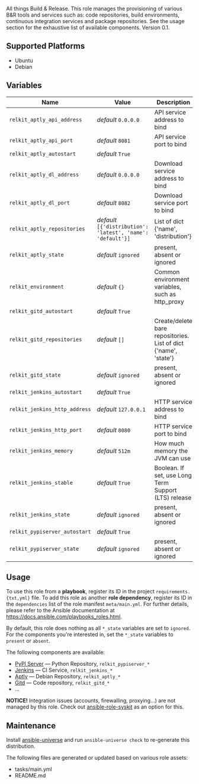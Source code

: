 
<!-- THIS IS A GENERATED FILE, DO NOT EDIT -->

All things Build & Release. This role manages the provisioning of various B&R tools and services such as: code repositories, build environments, continuous integration services and package repositories. See the usage section for the exhaustive list of available components.
 Version 0.1.


## Supported Platforms

  * Ubuntu
  * Debian

## Variables

| Name | Value | Description |
|------|-------|-------------|
| `relkit_aptly_api_address` | _default_ `0.0.0.0` | API service address to bind |
| `relkit_aptly_api_port` | _default_ `8081` | API service port to bind |
| `relkit_aptly_autostart` | _default_ `True` |  |
| `relkit_aptly_dl_address` | _default_ `0.0.0.0` | Download service address to bind |
| `relkit_aptly_dl_port` | _default_ `8082` | Download service port to bind |
| `relkit_aptly_repositories` | _default_ `[{'distribution': 'latest', 'name': 'default'}]` | List of dict {'name', 'distribution'} |
| `relkit_aptly_state` | _default_ `ignored` | present, absent or ignored |
| `relkit_environment` | _default_ `{}` | Common environment variables, such as http_proxy |
| `relkit_gitd_autostart` | _default_ `True` |  |
| `relkit_gitd_repositories` | _default_ `[]` | Create/delete bare repositories. List of dict {'name', 'state'} |
| `relkit_gitd_state` | _default_ `ignored` | present, absent or ignored |
| `relkit_jenkins_autostart` | _default_ `True` |  |
| `relkit_jenkins_http_address` | _default_ `127.0.0.1` | HTTP service address to bind |
| `relkit_jenkins_http_port` | _default_ `8080` | HTTP service port to bind |
| `relkit_jenkins_memory` | _default_ `512m` | How much memory the JVM can use |
| `relkit_jenkins_stable` | _default_ `True` | Boolean. If set, use Long Term Support (LTS) release |
| `relkit_jenkins_state` | _default_ `ignored` | present, absent or ignored |
| `relkit_pypiserver_autostart` | _default_ `True` |  |
| `relkit_pypiserver_state` | _default_ `ignored` | present, absent or ignored |



## Usage

To use this role from a **playbook**, 
register its ID in the project `requirements.{txt,yml}` file.
To add this role as another **role dependency**,
register its ID in the `dependencies` list of the role manifest `meta/main.yml`.
For further details,
please refer to the Ansible documentation at https://docs.ansible.com/playbooks_roles.html.

By default, this role does nothing as all `*_state` variables are set to `ignored`.
For the components you're interested in, set the `*_state` variables to `present` or `absent`.

The following components are available:
  * [PyPI Server](https://pypi.python.org/pypi/pypiserver) — Python Repository, `relkit_pypiserver_*`
  * [Jenkins](http://jenkins-ci.org) — CI Service, `relkit_jenkins_*`
  * [Aptly](http://www.aptly.info) — Debian Repository, `relkit_aptly_*`
  * [Gitd](https://git-scm.com/book/en/v2/Git-on-the-Server-Git-Daemon) — Code repository, `relkit_gitd_*`
  * …

**NOTICE!** Integration issues (accounts, firewalling, proxying…) are not managed by this role.
Check out [ansible-role-syskit](https://github.com/fclaerho/ansible-role-syskit) as an option for this.



## Maintenance

Install [ansible-universe](https://github.com/fclaerho/ansible-universe)
and run `ansible-universe check` to re-generate this distribution.

The following files are generated or updated based on various role assets:
  * tasks/main.yml
  * README.md


